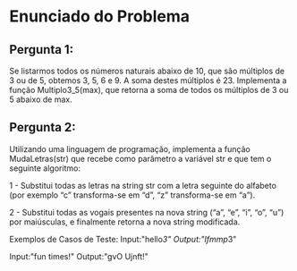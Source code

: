 # Enunciado do Problema

## Pergunta 1:
Se listarmos todos os números naturais abaixo de 10, que são múltiplos de 3 ou de 5, obtemos 3, 5, 6 e 9. A soma destes múltiplos é 23.
Implementa a função Multiplo3_5(max), que retorna a soma de todos os múltiplos de 3 ou 5 abaixo de max.

## Pergunta 2:
Utilizando uma linguagem de programação, implementa a função MudaLetras(str) que recebe como parâmetro a variável str e que tem o seguinte algoritmo:

1 - Substitui todas as letras na string str com a letra seguinte do alfabeto (por exemplo “c” transforma-se em “d”, “z” transforma-se em “a”). 

2 - Substitui todas as vogais presentes na nova string (“a”, “e”, “i”, “o”, “u”) por maiúsculas, e finalmente retorna a nova string modificada.

Exemplos de Casos de Teste:
Input:"hello*3"
Output:"Ifmmp*3"

Input:"fun times!"
Output:"gvO Ujnft!" 
